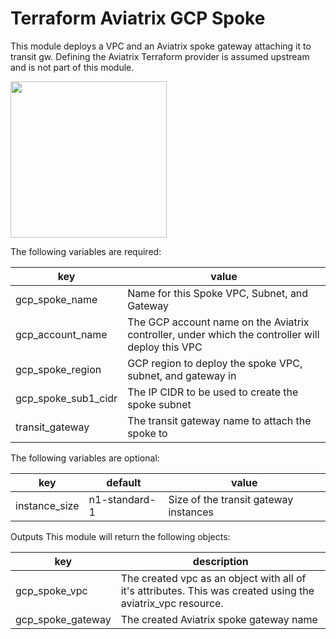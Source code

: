 # Terraform Aviatrix GCP Spoke

This module deploys a VPC and an Aviatrix spoke gateway attaching it to transit gw. Defining the Aviatrix Terraform provider is assumed upstream and is not part of this module.

<img src="https://avtx-tf-modules-images.s3.amazonaws.com/spoke-vpc-gcp.png"  height="250">

The following variables are required:

key | value
--- | ---
gcp_spoke_name | Name for this Spoke VPC, Subnet, and Gateway
gcp_account_name | The GCP account name on the Aviatrix controller, under which the controller will deploy this VPC
gcp_spoke_region | GCP region to deploy the spoke VPC, subnet, and gateway in
gcp_spoke_sub1_cidr | The IP CIDR to be used to create the spoke subnet
transit_gateway | The transit gateway name to attach the spoke to

The following variables are optional:

key | default | value
--- | --- | ---
instance_size | n1-standard-1 | Size of the transit gateway instances
 

Outputs
This module will return the following objects:

key | description
--- | ---
gcp_spoke_vpc | The created vpc as an object with all of it's attributes. This was created using the aviatrix_vpc resource.
gcp_spoke_gateway | The created Aviatrix spoke gateway name

